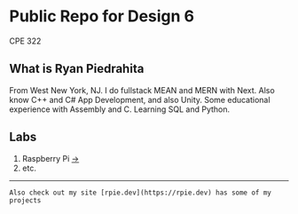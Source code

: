 # Public Repo for Design 6 
CPE 322

## What is Ryan Piedrahita

From West New York, NJ. I do fullstack MEAN and MERN with Next. Also know C++ and C# App Development, and also Unity. Some educational experience with Assembly and C. Learning SQL and Python.  

## Labs 
1. Raspberry Pi [->](Lab1/README.md)
2. etc.

<hr>

```
Also check out my site [rpie.dev](https://rpie.dev) has some of my projects
```